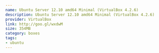 ```yaml
---
name: Ubuntu Server 12.10 amd64 Minimal (VirtualBox 4.2.6)
description: Ubuntu Server 12.10 amd64 Minimal (VirtualBox 4.2.6)
provider: VirtualBox
link: http://goo.gl/wxdwM
size: 354MB
category: boxes
tags:
- ubuntu
---
```

